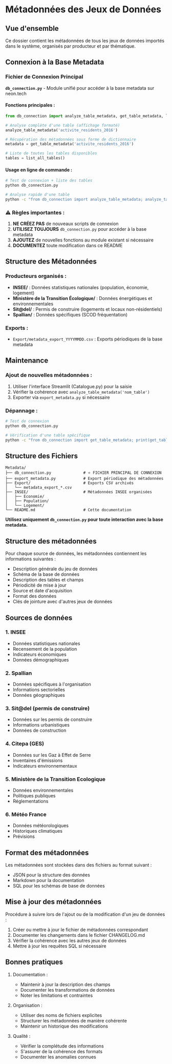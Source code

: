 # Métadonnées des Jeux de Données

## Vue d'ensemble

Ce dossier contient les métadonnées de tous les jeux de données importés dans le système, organisés par producteur et par thématique.

## Connexion à la Base Metadata

### Fichier de Connexion Principal

**`db_connection.py`** - Module unifié pour accéder à la base metadata sur neon.tech

#### Fonctions principales :

```python
from db_connection import analyze_table_metadata, get_table_metadata, list_all_tables

# Analyse complète d'une table (affichage formaté)
analyze_table_metadata('activite_residents_2016')

# Récupération des métadonnées sous forme de dictionnaire
metadata = get_table_metadata('activite_residents_2016')

# Liste de toutes les tables disponibles
tables = list_all_tables()
```

#### Usage en ligne de commande :

```bash
# Test de connexion + liste des tables
python db_connection.py

# Analyse rapide d'une table
python -c "from db_connection import analyze_table_metadata; analyze_table_metadata('nom_table')"
```

### ⚠️ Règles importantes :

1. **NE CRÉEZ PAS** de nouveaux scripts de connexion
2. **UTILISEZ TOUJOURS** `db_connection.py` pour accéder à la base metadata
3. **AJOUTEZ** de nouvelles fonctions au module existant si nécessaire
4. **DOCUMENTEZ** toute modification dans ce README

## Structure des Métadonnées

### Producteurs organisés :

- **INSEE/** : Données statistiques nationales (population, économie, logement)
- **Ministère de la Transition Écologique/** : Données énergétiques et environnementales  
- **Sit@del/** : Permis de construire (logements et locaux non-résidentiels)
- **Spallian/** : Données spécifiques (SCOD fréquentation)

### Exports :

- `Export/metadata_export_YYYYMMDD.csv` : Exports périodiques de la base metadata

## Maintenance

### Ajout de nouvelles métadonnées :
1. Utiliser l'interface Streamlit (Catalogue.py) pour la saisie
2. Vérifier la cohérence avec `analyze_table_metadata('nom_table')`
3. Exporter via `export_metadata.py` si nécessaire

### Dépannage :
```bash
# Test de connexion
python db_connection.py

# Vérification d'une table spécifique
python -c "from db_connection import get_table_metadata; print(get_table_metadata('nom_table'))"
```

## Structure des Fichiers

```
Metadata/
├── db_connection.py              # ⭐ FICHIER PRINCIPAL DE CONNEXION
├── export_metadata.py            # Export périodique des métadonnées
├── Export/                       # Exports CSV archivés
│   └── metadata_export_*.csv
├── INSEE/                        # Métadonnées INSEE organisées
│   ├── Economie/
│   ├── Population/
│   └── Logement/
└── README.md                     # Cette documentation
```

**Utilisez uniquement `db_connection.py` pour toute interaction avec la base metadata.**

## Structure des métadonnées

Pour chaque source de données, les métadonnées contiennent les informations suivantes :
- Description générale du jeu de données
- Schéma de la base de données
- Description des tables et champs
- Périodicité de mise à jour
- Source et date d'acquisition
- Format des données
- Clés de jointure avec d'autres jeux de données

## Sources de données

### 1. INSEE
- Données statistiques nationales
- Recensement de la population
- Indicateurs économiques
- Données démographiques

### 2. Spallian
- Données spécifiques à l'organisation
- Informations sectorielles
- Données géographiques

### 3. Sit@del (permis de construire)
- Données sur les permis de construire
- Informations urbanistiques
- Données de construction

### 4. Citepa (GES)
- Données sur les Gaz à Effet de Serre
- Inventaires d'émissions
- Indicateurs environnementaux

### 5. Ministère de la Transition Ecologique
- Données environnementales
- Politiques publiques
- Réglementations

### 6. Météo France
- Données météorologiques
- Historiques climatiques
- Prévisions

## Format des métadonnées

Les métadonnées sont stockées dans des fichiers au format suivant :
- JSON pour la structure des données
- Markdown pour la documentation
- SQL pour les schémas de base de données

## Mise à jour des métadonnées

Procédure à suivre lors de l'ajout ou de la modification d'un jeu de données :
1. Créer ou mettre à jour le fichier de métadonnées correspondant
2. Documenter les changements dans le fichier CHANGELOG.md
3. Vérifier la cohérence avec les autres jeux de données
4. Mettre à jour les requêtes SQL si nécessaire

## Bonnes pratiques

1. Documentation :
   - Maintenir à jour la description des champs
   - Documenter les transformations de données
   - Noter les limitations et contraintes

2. Organisation :
   - Utiliser des noms de fichiers explicites
   - Structurer les métadonnées de manière cohérente
   - Maintenir un historique des modifications

3. Qualité :
   - Vérifier la complétude des informations
   - S'assurer de la cohérence des formats
   - Documenter les anomalies connues 
